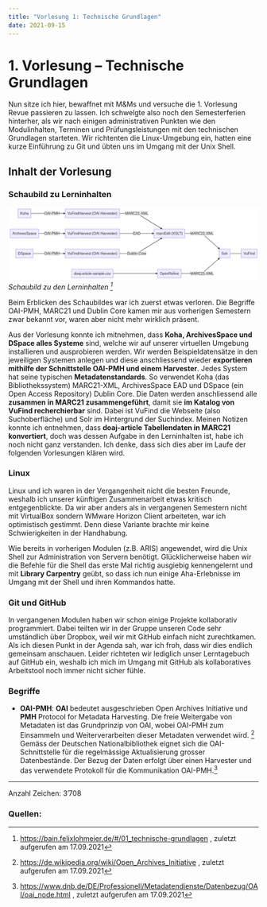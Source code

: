 ```yaml
---
title: "Vorlesung 1: Technische Grundlagen"
date: 2021-09-15
---
```


# 1. Vorlesung – Technische Grundlagen
Nun sitze ich hier, bewaffnet mit M&Ms und versuche die 1. Vorlesung Revue passieren zu lassen. Ich schwelgte also noch den Semesterferien hinterher, als wir nach einigen administrativen Punkten wie den Modulinhalten, Terminen und Prüfungsleistungen mit den technischen Grundlagen starteten. Wir richtenten die Linux-Umgebung ein, hatten eine kurze Einführung zu Git und übten uns im Umgang mit der Unix Shell.

## Inhalt der Vorlesung
### Schaubild zu Lerninhalten
![Schaubild](https://github.com/cynkoh/BAIN21_ck/blob/master/images/01_Schaubild.png) <br>
<i>Schaubild zu den Lerninhalten [^1]</i>

Beim Erblicken des Schaubildes war ich zuerst etwas verloren. Die Begriffe OAI-PMH, MARC21 und Dublin Core kamen mir aus vorherigen Semestern zwar bekannt vor, waren aber nicht mehr wirklich präsent.

Aus der Vorlesung konnte ich mitnehmen, dass **Koha, ArchivesSpace und DSpace alles Systeme** sind, welche wir auf unserer virtuellen Umgebung installieren und ausprobieren werden. Wir werden Beispieldatensätze in den jeweiligen Systemen anlegen und diese anschliessend wieder **exportieren mithilfe der Schnittstelle OAI-PMH und einem Harvester**. Jedes System hat seine typischen **Metadatenstandards**. So verwendet Koha (das Bibliothekssystem) MARC21-XML, ArchivesSpace EAD und DSpace (ein Open Access Repository) Dublin Core. Die Daten werden anschliessend alle **zusammen in MARC21 zusammengeführt**, damit sie **im Katalog von VuFind recherchierbar** sind. Dabei ist VuFind die Webseite (also Suchoberfläche) und Solr im Hintergrund der Suchindex. Meinen Notizen konnte ich entnehmen, dass **doaj-article Tabellendaten in MARC21 konvertiert**, doch was dessen Aufgabe in den Lerninhalten ist, habe ich noch nicht ganz verstanden. Ich denke, dass sich dies aber im Laufe der folgenden Vorlesungen klären wird.

### Linux
Linux und ich waren in der Vergangenheit nicht die besten Freunde, weshalb ich unserer künftigen Zusammenarbeit etwas kritisch entgegenblickte. Da wir aber anders als in vergangenen Semestern nicht mit VirtualBox sondern WMware Horizon Client arbeiteten, war ich optimistisch gestimmt. Denn diese Variante brachte mir keine Schwierigkeiten in der Handhabung. 

Wie bereits in vorherigen Modulen (z.B. ARIS) angewendet, wird die Unix Shell zur Administration von Servern benötigt. Glücklicherweise haben wir die Befehle für die Shell das erste Mal richtig ausgiebig kennengelernt und mit **Library Carpentry** geübt, so dass ich nun einige Aha-Erlebnisse im Umgang mit der Shell und ihren Kommandos hatte.

### Git und GitHub
In vergangenen Modulen haben wir schon einige Projekte kollaborativ programmiert. Dabei teilten wir in der Gruppe unseren Code sehr umständlich über Dropbox, weil wir mit GitHub einfach nicht zurechtkamen. Als ich diesen Punkt in der Agenda sah, war ich froh, dass wir dies endlich gemeinsam anschauen.
Leider richteten wir lediglich unser Lerntagebuch auf GitHub ein, weshalb ich mich im Umgang mit GitHub als kollaboratives Arbeitstool noch immer nicht sicher fühle.

### Begriffe
* **OAI-PMH**: **OAI** bedeutet ausgeschrieben Open Archives Initiative und **PMH** Protocol for Metadata Harvesting. Die freie Weitergabe von Metadaten ist das Grundprinzip von OAI, wobei OAI-PMH zum Einsammeln und Weiterverarbeiten dieser Metadaten verwendet wird. [^2]
Gemäss der Deutschen Nationalbibliothek eignet sich die OAI-Schnittstelle für die regelmässige Aktualisierung grosser Datenbestände. Der Bezug der Daten erfolgt über einen Harvester und das verwendete Protokoll für die Kommunikation OAI-PMH.[^3]

---
Anzahl Zeichen: 3’708

### Quellen:
[^1]: <https://bain.felixlohmeier.de/#/01_technische-grundlagen> , zuletzt aufgerufen am 17.09.2021
[^2]: <https://de.wikipedia.org/wiki/Open_Archives_Initiative> , zuletzt aufgerufen am 17.09.2021
[^3]: <https://www.dnb.de/DE/Professionell/Metadatendienste/Datenbezug/OAI/oai_node.html> , zuletzt aufgerufen am 17.09.2021
